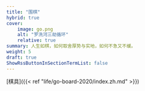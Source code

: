 ```yaml
---
title: "围棋"
hybrid: true
cover:
    image: go.png
    alt: "罗洗河三劫循环"
    relative: true
summary: 人生如棋，如何取舍厚势与实地，如何不急又不缓。
weight: 5
draft: true
ShowRssButtonInSectionTermList: false
---
```


[棋具]({{< ref "life/go-board-2020/index.zh.md" >}})